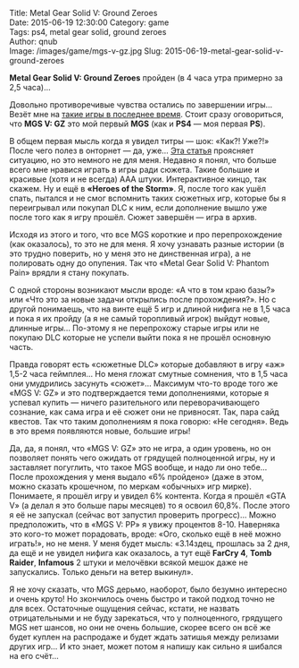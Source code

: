Title: Metal Gear Solid V: Ground Zeroes  
Date: 2015-06-19 12:30:00
Category: game  
Tags: ps4, metal gear solid, ground zeroes  
Author: qnub  
Image: /images/game/mgs-v-gz.jpg
Slug: 2015-06-19-metal-gear-solid-v-ground-zeroes

**Metal Gear Solid V: Ground Zeroes** пройден (в 4 часа утра примерно за 2,5 часа)...

Довольно противоречивые чувства остались по завершении игры… Везёт мне на [такие игры в последнее время]({filename}/2015/02/2015-02-22-the-order-1886.md). Стоит сразу оговориться, что **MGS V: GZ** это мой первый **MGS** (как и **PS4** — моя первая **PS**).

В общем первая мысль когда я увидел титры — шок: «Как?! Уже?!» После чего полез в онторнет — да, уже… [Эта статья](http://www.igromania.ru/articles/227040/CHto_est_v_Metal_Gear_Solid_V_Ground_Zeroes.htm) проясняет ситуацию, но это немного не для меня. Недавно я понял, что больше всего мне нравися играть в игры ради сюжета. Такие большие и красивые (хотя и не всегда) ААА штуки. Интерактивное кинцо, так скажем. Ну и ещё в **«Heroes of the Storm»**. Я, после того как ушёл спать, пытался и не смог вспомнить таких сюжетных игр, которые бы я переигрывал или покупал DLC к ним, если дополнение вышло уже после того как я игру прошёл. Сюжет завершён — игра в архив.

Исходя из этого и того, что все MGS короткие и про перепрохождение (как оказалось), то это не для меня. Я хочу узнавать разные истории (в это трудно поверить, но у меня это не динственная игра), а не полировать одну до опупения. Так что «Metal Gear Solid V: Phantom Pain» врядли я стану покупать.

С одной стороны возникают мысли вроде: «А что в том краю базы?» или «Что это за новые задачи открылись после прохождения?». Но с другой понимаешь, что на винте ещё 5 игр и длиной нифига не в 1,5 часа и пока я их пройду (а я не самый торопливый игрок) выйдут новые, длинные игры… По-этому я не перепрохожу старые игры или не покупаю DLC которые не успели выйти пока я не прошёл основную часть.

Правда говорят есть «сюжетные DLC» которые добавляют в игру «аж» 1,5-2 часа геймплея… Но меня гложат смутные сомнения, что в 1,5 часа они умудрились засунуть «сюжет»… Максимум что-то вроде того же «MGS V: GZ» и это подтверждается теми дополнениями, которые я успевал купить — ничего разительного или переворачивающего сознание, как сама игра и её сюжет они не привносят. Так, пара сайд квестов. Так что таким дополнениям я пока говорю: «Не сегодня». Ведь в это время появляются новые, большие игры!

Да, да, я понял, что «MGS V: GZ» это не игра, а один уровень, но он позволяет понять чего ожидать от грядущей полноценной игры, ну и заставляет погуглить, что такое MGS вообще, и надо ли оно тебе… После прохождения у меня выдало «6% пройдено» (даже в этом, можно сказать крошечном, по меркам «обычных» игр мирке). Понимаете, я прошёл игру и увидел 6% контента. Когда я прошёл «GTA V» (а делал я это больше пары месяцев) то я освоил 60,8%. После этого я её не запускал (сейчас вот запустил проверить прогресс)… Можно предположить, что в «MGS V: PP» я увижу процентов 8-10. Наверняка это кого-то может порадовать, вроде: «Ого, сколько ещё в неё можно играть!», но не меня. У меня будет мысль: «3.14здец, прошлась за 2 дня, да ещё и не увидел нифига как оказалось, а тут ещё **FarCry 4**, **Tomb Raider**, **Infamous** 2 штуки и мелочёвки всякой мешок даже не запускались. Только деньги на ветер выкинул».

Я не хочу сказать, что MGS дерьмо, наоборот, было безумно интересно и очень круто! Но зкончилось очень быстро и такой подход точно не для всех. Остаточные ощущения сейчас, кстати, не назвать отрицательными и не буду зарекаться, что у полноценного, грядущего MGS нет шансов, но они не очень большие, скорее всего он всё же будет куплен на распродаже и будет ждать затишья между релизами других игр… И кто знает, может потом я напишу как сильно я шибался на его счёт…
